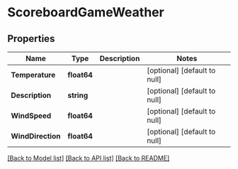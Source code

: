 # ScoreboardGameWeather

## Properties
Name | Type | Description | Notes
------------ | ------------- | ------------- | -------------
**Temperature** | **float64** |  | [optional] [default to null]
**Description** | **string** |  | [optional] [default to null]
**WindSpeed** | **float64** |  | [optional] [default to null]
**WindDirection** | **float64** |  | [optional] [default to null]

[[Back to Model list]](../README.md#documentation-for-models) [[Back to API list]](../README.md#documentation-for-api-endpoints) [[Back to README]](../README.md)

